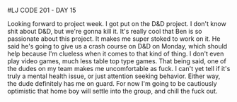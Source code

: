 #LJ CODE 201 - DAY 15

Looking forward to project week. I got put on the D&D project. I don't know shit about D&D, but we're gonna kill it. It's really cool that Ben is so passionate about this project. It makes me super stoked to work on it. He said he's going to give us a crash course on D&D on Monday, which should help because I'm clueless when it comes to that kind of thing. I don't even play video games, much less table top type games. That being said, one of the dudes on my team makes me uncomfortable as fuck. I can't yet tell if it's truly a mental health issue, or just attention seeking behavior. Either way, the dude definitely has me on guard. For now I'm going to be cautiously optimistic that home boy will settle into the group, and chill the fuck out.
